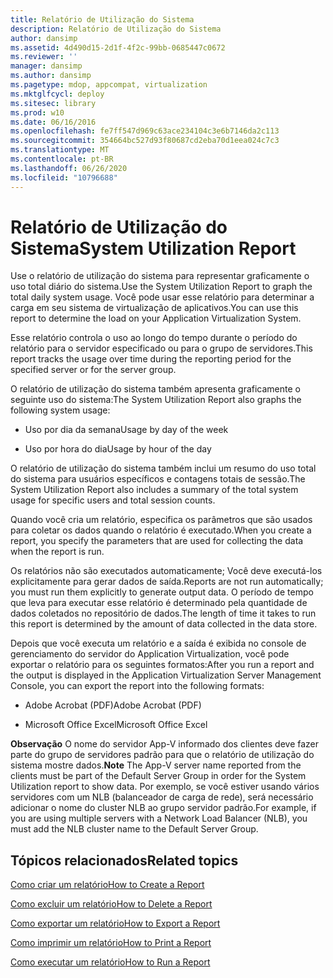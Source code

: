 ```yaml
---
title: Relatório de Utilização do Sistema
description: Relatório de Utilização do Sistema
author: dansimp
ms.assetid: 4d490d15-2d1f-4f2c-99bb-0685447c0672
ms.reviewer: ''
manager: dansimp
ms.author: dansimp
ms.pagetype: mdop, appcompat, virtualization
ms.mktglfcycl: deploy
ms.sitesec: library
ms.prod: w10
ms.date: 06/16/2016
ms.openlocfilehash: fe7ff547d969c63ace234104c3e6b7146da2c113
ms.sourcegitcommit: 354664bc527d93f80687cd2eba70d1eea024c7c3
ms.translationtype: MT
ms.contentlocale: pt-BR
ms.lasthandoff: 06/26/2020
ms.locfileid: "10796688"
---
```

# <span data-ttu-id="a8db6-103">Relatório de Utilização do Sistema</span><span class="sxs-lookup"><span data-stu-id="a8db6-103">System Utilization Report</span></span>


<span data-ttu-id="a8db6-104">Use o relatório de utilização do sistema para representar graficamente o uso total diário do sistema.</span><span class="sxs-lookup"><span data-stu-id="a8db6-104">Use the System Utilization Report to graph the total daily system usage.</span></span> <span data-ttu-id="a8db6-105">Você pode usar esse relatório para determinar a carga em seu sistema de virtualização de aplicativos.</span><span class="sxs-lookup"><span data-stu-id="a8db6-105">You can use this report to determine the load on your Application Virtualization System.</span></span>

<span data-ttu-id="a8db6-106">Esse relatório controla o uso ao longo do tempo durante o período do relatório para o servidor especificado ou para o grupo de servidores.</span><span class="sxs-lookup"><span data-stu-id="a8db6-106">This report tracks the usage over time during the reporting period for the specified server or for the server group.</span></span>

<span data-ttu-id="a8db6-107">O relatório de utilização do sistema também apresenta graficamente o seguinte uso do sistema:</span><span class="sxs-lookup"><span data-stu-id="a8db6-107">The System Utilization Report also graphs the following system usage:</span></span>

-   <span data-ttu-id="a8db6-108">Uso por dia da semana</span><span class="sxs-lookup"><span data-stu-id="a8db6-108">Usage by day of the week</span></span>

-   <span data-ttu-id="a8db6-109">Uso por hora do dia</span><span class="sxs-lookup"><span data-stu-id="a8db6-109">Usage by hour of the day</span></span>

<span data-ttu-id="a8db6-110">O relatório de utilização do sistema também inclui um resumo do uso total do sistema para usuários específicos e contagens totais de sessão.</span><span class="sxs-lookup"><span data-stu-id="a8db6-110">The System Utilization Report also includes a summary of the total system usage for specific users and total session counts.</span></span>

<span data-ttu-id="a8db6-111">Quando você cria um relatório, especifica os parâmetros que são usados para coletar os dados quando o relatório é executado.</span><span class="sxs-lookup"><span data-stu-id="a8db6-111">When you create a report, you specify the parameters that are used for collecting the data when the report is run.</span></span>

<span data-ttu-id="a8db6-112">Os relatórios não são executados automaticamente; Você deve executá-los explicitamente para gerar dados de saída.</span><span class="sxs-lookup"><span data-stu-id="a8db6-112">Reports are not run automatically; you must run them explicitly to generate output data.</span></span> <span data-ttu-id="a8db6-113">O período de tempo que leva para executar esse relatório é determinado pela quantidade de dados coletados no repositório de dados.</span><span class="sxs-lookup"><span data-stu-id="a8db6-113">The length of time it takes to run this report is determined by the amount of data collected in the data store.</span></span>

<span data-ttu-id="a8db6-114">Depois que você executa um relatório e a saída é exibida no console de gerenciamento do servidor do Application Virtualization, você pode exportar o relatório para os seguintes formatos:</span><span class="sxs-lookup"><span data-stu-id="a8db6-114">After you run a report and the output is displayed in the Application Virtualization Server Management Console, you can export the report into the following formats:</span></span>

-   <span data-ttu-id="a8db6-115">Adobe Acrobat (PDF)</span><span class="sxs-lookup"><span data-stu-id="a8db6-115">Adobe Acrobat (PDF)</span></span>

-   <span data-ttu-id="a8db6-116">Microsoft Office Excel</span><span class="sxs-lookup"><span data-stu-id="a8db6-116">Microsoft Office Excel</span></span>

<span data-ttu-id="a8db6-117">**Observação**  O nome do servidor App-V informado dos clientes deve fazer parte do grupo de servidores padrão para que o relatório de utilização do sistema mostre dados.</span><span class="sxs-lookup"><span data-stu-id="a8db6-117">**Note** The App-V server name reported from the clients must be part of the Default Server Group in order for the System Utilization report to show data.</span></span> <span data-ttu-id="a8db6-118">Por exemplo, se você estiver usando vários servidores com um NLB (balanceador de carga de rede), será necessário adicionar o nome do cluster NLB ao grupo servidor padrão.</span><span class="sxs-lookup"><span data-stu-id="a8db6-118">For example, if you are using multiple servers with a Network Load Balancer (NLB), you must add the NLB cluster name to the Default Server Group.</span></span>

 

## <span data-ttu-id="a8db6-119">Tópicos relacionados</span><span class="sxs-lookup"><span data-stu-id="a8db6-119">Related topics</span></span>


[<span data-ttu-id="a8db6-120">Como criar um relatório</span><span class="sxs-lookup"><span data-stu-id="a8db6-120">How to Create a Report</span></span>](how-to-create-a-reportserver.md)

[<span data-ttu-id="a8db6-121">Como excluir um relatório</span><span class="sxs-lookup"><span data-stu-id="a8db6-121">How to Delete a Report</span></span>](how-to-delete-a-reportserver.md)

[<span data-ttu-id="a8db6-122">Como exportar um relatório</span><span class="sxs-lookup"><span data-stu-id="a8db6-122">How to Export a Report</span></span>](how-to-export-a-reportserver.md)

[<span data-ttu-id="a8db6-123">Como imprimir um relatório</span><span class="sxs-lookup"><span data-stu-id="a8db6-123">How to Print a Report</span></span>](how-to-print-a-reportserver.md)

[<span data-ttu-id="a8db6-124">Como executar um relatório</span><span class="sxs-lookup"><span data-stu-id="a8db6-124">How to Run a Report</span></span>](how-to-run-a-reportserver.md)

 

 





